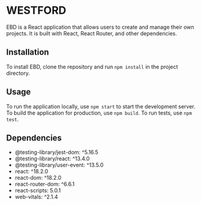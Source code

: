 
# WESTFORD

EBD is a React application that allows users to create and manage their own projects. It is built with React, React Router, and other dependencies.

## Installation

To install EBD, clone the repository and run `npm install` in the project directory. 

## Usage 

To run the application locally, use `npm start` to start the development server. To build the application for production, use `npm build`. To run tests, use `npm test`. 

## Dependencies 
- @testing-library/jest-dom: ^5.16.5 
- @testing-library/react: ^13.4.0 
- @testing-library/user-event: ^13.5.0 
- react: ^18.2.0 
- react-dom: ^18.2.0 
- react-router-dom: ^6.6.1 
- react-scripts: 5.0.1 
- web-vitals: ^2.1.4